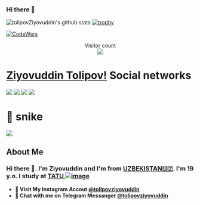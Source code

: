 ### Hi there 👋


![tolipovZiyovuddin's github stats](https://github-readme-stats.vercel.app/api?username=tolipovziyovuddin&show_icons=true&theme=tokyonight)
[![trophy](https://github-profile-trophy.vercel.app/?ziyovuddintolipov=ryo-ma)](https://github.com/ryo-ma/github-profile-trophy)

[![CodeWars](https://www.codewars.com/users/ziyovuddin/badges/large)]([https://www.codewars.com/users/ziyovuddin(https://www.codewars.com/users/ziyovuddin))

<p align="center"> 
  Visitor count<br>
  <img src="https://profile-counter.glitch.me/Ziyovuddintolipov/count.svg" />
</p>


# [Ziyovuddin Tolipov!](Ziyovuddinweb@gmail.com) Social networks

<a href="https://github.com/ziyovuddintolipov"><img src="https://img.shields.io/badge/github-000?style=for-the-badge&logo=github&logoColor=white"/></a>
<a href="https://instagram.com/tolipovziyovuddin"><img src="https://img.shields.io/badge/instagram-D1001F?style=for-the-badge&logo=instagram&logoColor=white"/></a>
<a href="https://t.me/tolipovziyovuddin"><img src="https://img.shields.io/badge/Telegram-2CA5E0?style=for-the-badge&logo=telegram&logoColor=white"/></a>
<a href="https://www.codewars.com/users/ziyovuddin/"><img src="https://img.shields.io/badge/codewars-DD915F?style=for-the-badge&logo=codewars&logoColor=white"/></a>
<!-- <a href="[https://www.sololearn.com/profile/27804078]"><img src="https://img.shields.io/badge/sololearn-10397c?style=for-the-badge&logo=sololearn&logoColor=white"/></a> -->
<!-- <a href="https://gitlab.com/quvvatullayev/"><img src="https://img.shields.io/badge/gitlab-FF6600?style=for-the-badge&logo=gitlab&logoColor=white"/></a></a> -->


# 🐍 snike 

<a href=#><img src="snike.svg"></a>

<!-- ## Language and TOOLS

[![My Skills](https://skillicons.dev/icons?i=bootstrap,css,discord,flask,github,gitlab,heroku,html,instagram,js,jquery,linux,md,py,sass,vscode)](https://skillicons.dev) -->


## About Me

### Hi there 👋. I'm Ziyovuddin and I'm from [UZBEKISTAN🇺🇿](https://en.wikipedia.org/wiki/Uzbekistan). I'm 19 y.o. I study at [TATU ![image](https://user-images.githubusercontent.com/105332906/206888050-f68457da-1397-4adb-b063-d0c73ba28c67.png)](https://tuit.uz/)


- **🔴 Visit My Instagram Accout [@tolipovziyovuddin](https://www.instagram.com/tolipovziyovuddin/)**
- **🔵 Chat with me on Telegram Messanger [@tolipovziyovuddin](https://t.me/tolipovziyovuddin)**
